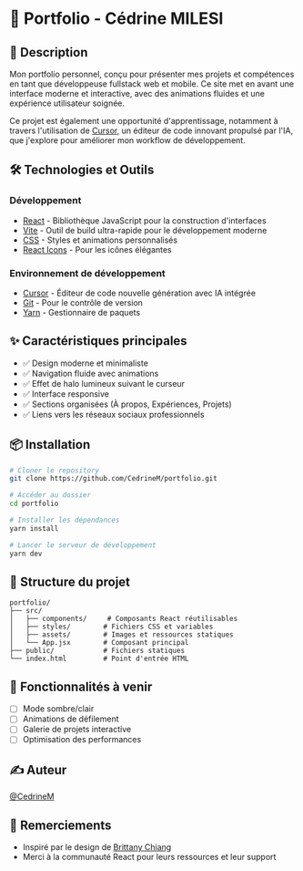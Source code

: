 # 🎨 Portfolio - Cédrine MILESI

## 📌 Description

Mon portfolio personnel, conçu pour présenter mes projets et compétences en tant que développeuse fullstack web et mobile. Ce site met en avant une interface moderne et interactive, avec des animations fluides et une expérience utilisateur soignée.

Ce projet est également une opportunité d'apprentissage, notamment à travers l'utilisation de [Cursor](https://cursor.sh/), un éditeur de code innovant propulsé par l'IA, que j'explore pour améliorer mon workflow de développement.

## 🛠️ Technologies et Outils

### Développement

- [React](https://reactjs.org/) - Bibliothèque JavaScript pour la construction d'interfaces
- [Vite](https://vitejs.dev/) - Outil de build ultra-rapide pour le développement moderne
- [CSS](https://developer.mozilla.org/fr/docs/Web/CSS) - Styles et animations personnalisés
- [React Icons](https://react-icons.github.io/react-icons/) - Pour les icônes élégantes

### Environnement de développement

- [Cursor](https://cursor.sh/) - Éditeur de code nouvelle génération avec IA intégrée
- [Git](https://git-scm.com/) - Pour le contrôle de version
- [Yarn](https://yarnpkg.com/) - Gestionnaire de paquets

## ✨ Caractéristiques principales

- ✅ Design moderne et minimaliste
- ✅ Navigation fluide avec animations
- ✅ Effet de halo lumineux suivant le curseur
- ✅ Interface responsive
- ✅ Sections organisées (À propos, Expériences, Projets)
- ✅ Liens vers les réseaux sociaux professionnels

## 📦 Installation

```bash
# Cloner le repository
git clone https://github.com/CedrineM/portfolio.git

# Accéder au dossier
cd portfolio

# Installer les dépendances
yarn install

# Lancer le serveur de développement
yarn dev
```

## 🎯 Structure du projet

```
portfolio/
├── src/
│   ├── components/     # Composants React réutilisables
│   ├── styles/        # Fichiers CSS et variables
│   ├── assets/        # Images et ressources statiques
│   └── App.jsx        # Composant principal
├── public/            # Fichiers statiques
└── index.html         # Point d'entrée HTML
```

## 🔧 Fonctionnalités à venir

- [ ] Mode sombre/clair
- [ ] Animations de défilement
- [ ] Galerie de projets interactive
- [ ] Optimisation des performances

## ✍️ Auteur

[@CedrineM](https://github.com/CedrineM)

## 💐 Remerciements

- Inspiré par le design de [Brittany Chiang](https://brittanychiang.com/)
- Merci à la communauté React pour leurs ressources et leur support
